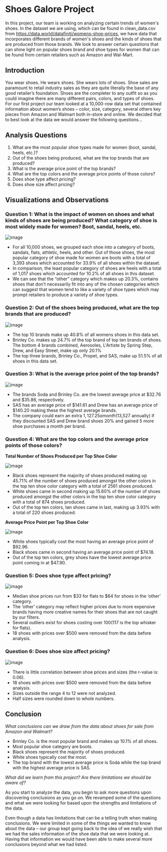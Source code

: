 # Shoes Galore Project
In this project, our team is working on analyzing certain trends of women's shoes. In the dataset we are using, which can be found in clean_data.csv from https://data.world/datafiniti/womens-shoe-prices, we have data that incorporates different brands of women's shoes and the kinds of shoes that are produced from those brands. We look to answer certain questions that can shine light on popular shoes brand and shoe types for women that can be found from certain retailers such as Amazon and Wal-Mart.

## Introduction
You wear shoes. He wears shoes. She wears lots of shoes. Shoe sales are paramount to retail industry sales as they are quite literally the base of any good retailer’s foundation. Shoes are the completer to any outfit so as you could imagine there are many different pairs, colors, and types of shoes. For our first project our team looked at a 10,000-row data set that contained information about women’s shoes – color, size, category, several others key pieces from Amazon and Walmart both in-store and online. We decided that to best look at the data we would answer the following questions...

## Analysis Questions
1. What are the most popular shoe types made for women (boot, sandal, heels, etc.)?
2. Out of the shoes being produced, what are the top brands that are produced?
3. What is the average price point of the top brands?
4. What are the top colors and the average price points of those colors? 
5. Does shoe type affect pricing?
6. Does shoe size affect pricing?

## Visualizations and Observations
### Question 1: What is the impact of women on shoes and what kinds of shoes are being produced? What category of shoe is most widely made for women? Boot, sandal, heels, etc.

![image](https://user-images.githubusercontent.com/88349512/139356835-937d0e39-32ce-4905-b8bf-c5553268830b.png)

* For all 10,000 shoes, we grouped each shoe into a category of boots, sandals, flats, athletic, heels, and other. Out of those shoes, the most popular category of shoe made for women are boots with a total of 3,393 shoes which accounted for 33.9% of all shoes within the dataset.
* In comparison, the least popular category of shoes are heels with a total of 1,017 shoes which accounted for 10.2% of all shoes in this dataset.
* We can see that the “other” category which makes up 20.3%, contains shoes that don’t necessarily fit into any of the chosen categories which can suggest that women tend to like a variety of shoe types which may prompt retailers to produce a variety of shoe types.


### Question 2: Out of the shoes being produced, what are the top brands that are produced?

![image](https://user-images.githubusercontent.com/88349512/139354764-267ff129-1916-4fe7-9d7d-d113beffbd14.png)

* The top 10 brands make up 40.8% of all womens shoes in this data set.
* Brinley Co. makes up 24.7% of the top brand of top ten brands of shoes. The bottom 4 brands combined, Aerosoles, L'Artiste by Spring Step, Drew, and Easy Street, make up only 20.1%
* The top three brands, Brinley Co., Propet, and SAS, make up 51.5% of all shoes in this data set.


### Question 3: What is the average price point of the top brands?

![image](https://user-images.githubusercontent.com/88349512/139354788-9773d987-fc25-4623-a280-35ce7c4cfbc3.png)

* The brands Soda and Brinley Co. are the lowest average price at $32.76 and $35.86, respectively.
* SAS has an average price of $141.61 and Drew has an average price of $140.20 making these the highest average brands.
* The company could earn an extra $1,127.25 a month ($13,527 annually) if they discounted SAS and Drew brand shoes 20% and gained 5 more shoe purchases a month per brand.


### Question 4: What are the top colors and the average price points of those colors?

**Total Number of Shoes Produced per Top Shoe Color**

![image](https://user-images.githubusercontent.com/88349512/139357223-06736f93-59fc-4297-83ab-31fd35258190.png)

* Black shoes represent the majority of shoes produced making up 45.71% of the number of shoes produced amongst the other colors in the top ten shoe color category with a total of 2561 shoes produced.
* White shoes came in second making up 15.60% of the number of shoes produced amongst the other colors in the top ten shoe color category with a total of 874 shoes produced.
* Out of the top ten colors, tan shoes came in last, making up 3.93% with a total of 220 shoes produced.


**Average Price Point per Top Shoe Color**

![image](https://user-images.githubusercontent.com/88349512/139357252-d44e6571-94cf-45fb-956c-4293c8877b82.png)

* White shoes typically cost the most having an average price point of $92.96. 
* Black shoes came in second having an average price point of $74.18. 
* Out of the top ten colors, grey shoes have the lowest average price point coming in at $47.90. 


### Question 5: Does shoe type affect pricing?

![image](https://user-images.githubusercontent.com/88349512/139357281-ec86a34c-63c6-4c7a-b13e-15734337f9d9.png)

* Median shoe prices run from $33 for flats to $64 for shoes in the ‘other’ category.
* The ‘other’ category may reflect higher prices due to more expensive brands having more creative names for their shoes that are not caught by our filters.
* Several outliers exist for shoes costing over $100 ($117 is the top whisker for flats).
* 18 shoes with prices over $500 were removed from the data before analysis.


### Question 6: Does shoe size affect pricing?

![image](https://user-images.githubusercontent.com/88349512/139357306-a9622d24-2f2d-4c49-a0b3-9199bc89a857.png)

* There is little correlation between shoe prices and sizes (the r-value is: 0.06).
* 18 shoes with prices over $500 were removed from the data before analysis.
* Sizes outside the range 4 to 12 were not analyzed.
* Half sizes were rounded down to whole numbers.


## Conclusion
*What conclusions can we draw from the data about shoes for sale from Amazon and Walmart?*

* Brinley Co. is the most popular brand and makes up 10.1% of all shoes.
* Most popular shoe category are boots.
* Black shoes represent the majority of shoes produced.
* White shoes typically cost the most.
* The top brand with the lowest average price is Soda while the top brand with the highest average price is SAS.

*What did we learn from this project? Are there limitations we should be aware of?*

As you start to analyze the data, you begin to ask more questions upon discovering conclusions as you go on. We revamped some of the questions and what we were looking for based upon the strengths and limitations of the data.

Even though a data has limitations that can be a telling truth when making conclusions. We were limited in some of the things we wanted to know about the data – our group kept going back to the idea of we really wish that we had the sales information of the shoe data that we were looking at. Having that information we would have been able to make several more conclusions beyond what we had listed.

